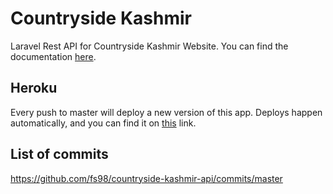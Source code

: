 # Countryside Kashmir

Laravel Rest API for Countryside Kashmir Website. You can find the documentation <a href="https://documenter.getpostman.com/view/16469909/VUjTm4FU" target="_blank">here</a>.

## Heroku

Every push to master will deploy a new version of this app. Deploys happen automatically, and you can find it on <a href="https://countryside-kashmir.herokuapp.com/" target="_blank">this</a> link.

## List of commits

https://github.com/fs98/countryside-kashmir-api/commits/master
